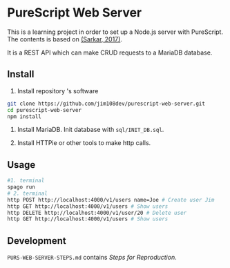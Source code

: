 # PureScript Web Server

This is a learning project in order to set up a Node.js server with PureScript. The contents is based on [(Sarkar, 2017)](https://abhinavsarkar.net/posts/ps-simple-rest-service/).

It is a REST API which can make CRUD requests to a MariaDB database.

## Install

1. Install repository 's  software

```sh
git clone https://github.com/jim108dev/purescript-web-server.git
cd purescript-web-server
npm install
```

1. Install MariaDB. Init database with `sql/INIT_DB.sql`.

1. Install HTTPie or other tools to make http calls.

## Usage

```sh
#1. terminal
spago run 
# 2. terminal
http POST http://localhost:4000/v1/users name=Joe # Create user Jim
http GET http://localhost:4000/v1/users # Show users
http DELETE http://localhost:4000/v1/user/20 # Delete user
http GET http://localhost:4000/v1/users # Show users
```

## Development

`PURS-WEB-SERVER-STEPS.md` contains *Steps for Reproduction*.

